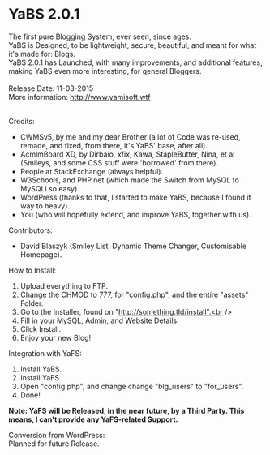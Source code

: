 YaBS 2.0.1
=====

The first pure Blogging System, ever seen, since ages.<br />
YaBS is Designed, to be lightweight, secure, beautiful, and meant for what it's made for: Blogs.<br />
YaBS 2.0.1 has Launched, with many improvements, and additional features, making YaBS even more interesting, for general Bloggers.<br /><br />
Release Date: 11-03-2015<br />
More information: http://www.yamisoft.wtf<br /><br />

Credits:<br />
- CWMSv5, by me and my dear Brother (a lot of Code was re-used, remade, and fixed, from there, it's YaBS' base, after all).
- AcmlmBoard XD, by Dirbaio, xfix, Kawa, StapleButter, Nina, et al (Smileys, and some CSS stuff were 'borrowed' from there).
- People at StackExchange (always helpful).
- W3Schools, and PHP.net (which made the Switch from MySQL to MySQLi so easy).
- WordPress (thanks to that, I started to make YaBS, because I found it way to heavy).
- You (who will hopefully extend, and improve YaBS, together with us).

Contributors:<br />
- David Blaszyk (Smiley List, Dynamic Theme Changer, Customisable Homepage).

How to Install:<br />
1. Upload everything to FTP.<br />
2. Change the CHMOD to 777, for "config.php", and the entire "assets" Folder.<br />
3. Go to the Installer, found on "http://something.tld/install".<br />
4. Fill in your MySQL, Admin, and Website Details.<br />
5. Click Install.<br />
6. Enjoy your new Blog!

Integration with YaFS:<br />
1. Install YaBS.<br />
2. Install YaFS.<br />
3. Open "config.php", and change change "blg_users" to "for_users".<br />
4. Done!

<b>Note: YaFS will be Released, in the near future, by a Third Party. This means, I can't provide any YaFS-related Support.</b>

Conversion from WordPress:<br />
Planned for future Release.
